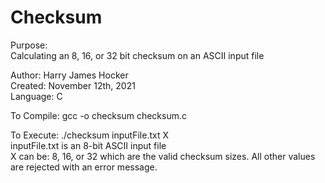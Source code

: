 # Checksum

Purpose:\
Calculating an 8, 16, or 32 bit checksum on an ASCII input file

Author: Harry James Hocker\
Created: November 12th, 2021\
Language: C

To Compile:  gcc -o checksum checksum.c

To Execute:  ./checksum inputFile.txt X\
inputFile.txt is an 8-bit ASCII input file\
X can be: 8, 16, or 32 which are the valid checksum sizes. All other values are rejected with an error message.
